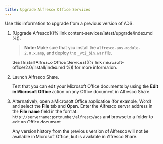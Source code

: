 ```yaml
---
title: Upgrade Alfresco Office Services
---
```


Use this information to upgrade from a previous version of AOS.

1. [Upgrade Alfresco]({% link content-services/latest/upgrade/index.md %}).

    > **Note:** Make sure that you install the `alfresco-aos-module-2.0.x.amp`, and deploy the `_vti_bin.war` file.

    See [Install Alfresco Office Services]({% link microsoft-office/2.0/install/index.md %}) for more information.

2. Launch Alfresco Share.

    Test that you can edit your Microsoft Office documents by using the **Edit in Microsoft Office** action on any Office document in Alfresco Share.

3. Alternatively, open a Microsoft Office application (for example, Word) and select the **File** tab and **Open**. Enter the Alfresco server address in the **File name** field in the format: `http://servername:portnumber/alfresco/aos` and browse to a folder to edit an Office document.

    Any version history from the previous version of Alfresco will not be available in Microsoft Office, but is available in Alfresco Share.
